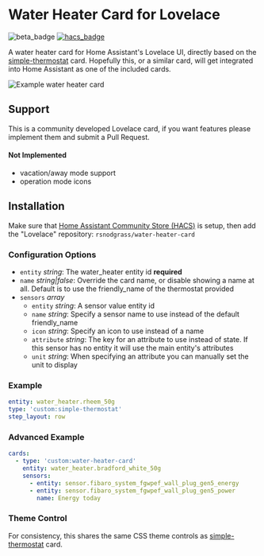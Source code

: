 # Water Heater Card for Lovelace

![beta_badge](https://img.shields.io/badge/maturity-Beta-yellow.png)
[![hacs_badge](https://img.shields.io/badge/HACS-Default-orange.svg)](https://github.com/hacs/integration)

A water heater card for Home Assistant's Lovelace UI, directly based on the [simple-thermostat](https://github.com/nervetattoo/simple-thermostat/) card. Hopefully this, or a similar card, will get integrated into Home Assistant as one of the included cards.

![Example water heater card](https://github.com/rsnodgrass/water-heater-card/raw/master/example-card.png)

## Support

This is a community developed Lovelace card, if you want features please implement them and submit a Pull Request.

#### Not Implemented

- vacation/away mode support
- operation mode icons

## Installation

Make sure that [Home Assistant Community Store (HACS)](https://github.com/custom-components/hacs) is setup, then add the "Lovelace" repository: `rsnodgrass/water-heater-card`

### Configuration Options

- `entity` _string_: The water_heater entity id **required**
- `name` _string|false_: Override the card name, or disable showing a name at all. Default is to use the friendly_name of the thermostat provided
- `sensors` _array_
  - `entity` _string_: A sensor value entity id
  - `name` _string_: Specify a sensor name to use instead of the default friendly_name
  - `icon` _string_: Specify an icon to use instead of a name
  - `attribute` _string_: The key for an attribute to use instead of state. If this sensor has no entity it will use the main entity's attributes
  - `unit` _string_: When specifying an attribute you can manually set the unit to display

### Example

```yaml
entity: water_heater.rheem_50g
type: 'custom:simple-thermostat'
step_layout: row
```

### Advanced Example

```yaml
cards:
  - type: 'custom:water-heater-card'
    entity: water_heater.bradford_white_50g
    sensors:
      - entity: sensor.fibaro_system_fgwpef_wall_plug_gen5_energy
      - entity: sensor.fibaro_system_fgwpef_wall_plug_gen5_power
        name: Energy today
```

### Theme Control

For consistency, this shares the same CSS theme controls as [simple-thermostat](https://github.com/nervetattoo/simple-thermostat/) card.
